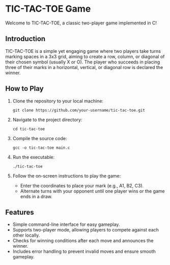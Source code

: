 # TIC-TAC-TOE Game

Welcome to TIC-TAC-TOE, a classic two-player game implemented in C!

## Introduction

TIC-TAC-TOE is a simple yet engaging game where two players take turns marking spaces in a 3x3 grid, aiming to create a row, column, or diagonal of their chosen symbol (usually X or O). The player who succeeds in placing three of their marks in a horizontal, vertical, or diagonal row is declared the winner.

## How to Play

1. Clone the repository to your local machine:
   ```
   git clone https://github.com/your-username/tic-tac-toe.git
   ```

2. Navigate to the project directory:
   ```
   cd tic-tac-toe
   ```

3. Compile the source code:
   ```
   gcc -o tic-tac-toe main.c
   ```

4. Run the executable:
   ```
   ./tic-tac-toe
   ```

5. Follow the on-screen instructions to play the game:
   - Enter the coordinates to place your mark (e.g., A1, B2, C3).
   - Alternate turns with your opponent until one player wins or the game ends in a draw.

## Features

- Simple command-line interface for easy gameplay.
- Supports two-player mode, allowing players to compete against each other locally.
- Checks for winning conditions after each move and announces the winner.
- Includes error handling to prevent invalid moves and ensure smooth gameplay.
